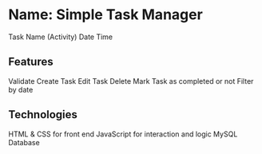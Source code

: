 # Name: Simple Task Manager

Task Name (Activity)
Date
Time

## Features

Validate
Create Task
Edit Task
Delete
Mark Task as completed or not
Filter by date

## Technologies

HTML & CSS for front end
JavaScript for interaction and logic
MySQL Database
